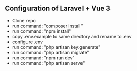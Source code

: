 ## Configuration of Laravel + Vue 3

- Clone repo
- run command: "composer install"
- run command: "npm install"
- copy .env.example to same directory and rename to .env
- configure .env 
- run command: "php artisan key:generate"
- run command: "php artisan migrate"
- run command: "npm run dev"
- run command: "php artisan serve"
